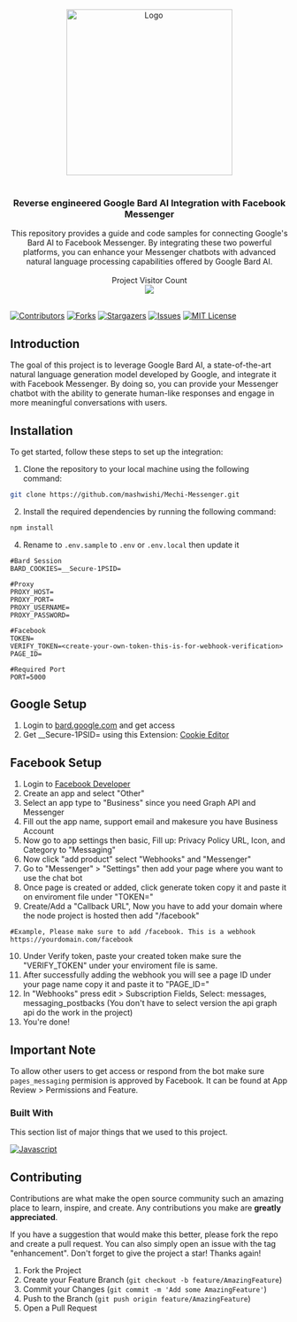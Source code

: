 <br />
<div align="center">
<br />
  <a href="https://github.com/mashwishi">
    <img src="https://i.imgur.com/ajKhoi4.png" alt="Logo" width="300">
  </a>
<br /><br />
  <h3 align="center">Reverse engineered Google Bard AI Integration with Facebook Messenger</h3>
  <p align="center">
This repository provides a guide and code samples for connecting Google's Bard AI to Facebook Messenger. By integrating these two powerful platforms, you can enhance your Messenger chatbots with advanced natural language processing capabilities offered by Google Bard AI.
   <br/><br/>
   Project Visitor Count<br>
   <img src="https://profile-counter.glitch.me/Google-Bard-AI-Integration-with-Facebook-Messenger/count.svg" />
   <br/><br/>
  </p>
</div>

[![Contributors][contributors-shield]][contributors-url]
[![Forks][forks-shield]][forks-url]
[![Stargazers][stars-shield]][stars-url]
[![Issues][issues-shield]][issues-url]
[![MIT License][license-shield]][license-url]

## Introduction
The goal of this project is to leverage Google Bard AI, a state-of-the-art natural language generation model developed by Google, and integrate it with Facebook Messenger. By doing so, you can provide your Messenger chatbot with the ability to generate human-like responses and engage in more meaningful conversations with users.

## Installation
To get started, follow these steps to set up the integration:

1. Clone the repository to your local machine using the following command:
```bash
git clone https://github.com/mashwishi/Mechi-Messenger.git 
```
2. Install the required dependencies by running the following command:
```bash
npm install
```
4. Rename to `.env.sample` to `.env` or `.env.local` then update it
```.env
#Bard Session
BARD_COOKIES=__Secure-1PSID=

#Proxy
PROXY_HOST=
PROXY_PORT=
PROXY_USERNAME=
PROXY_PASSWORD=

#Facebook
TOKEN=
VERIFY_TOKEN=<create-your-own-token-this-is-for-webhook-verification>
PAGE_ID=

#Required Port
PORT=5000
```

## Google Setup
1. Login to [bard.google.com](https://bard.google.com/) and get access
2. Get __Secure-1PSID= using this Extension: [Cookie Editor](https://cookie-editor.cgagnier.ca/)

## Facebook Setup
1. Login to [Facebook Developer](https://developers.facebook.com/apps/)
2. Create an app and select "Other"
3. Select an app type to "Business" since you need Graph API and Messenger
4. Fill out the app name, support email and makesure you have Business Account
5. Now go to app settings then basic, Fill up: Privacy Policy URL, Icon, and Category to "Messaging"
6. Now click "add product" select "Webhooks" and "Messenger"
7. Go to "Messenger" > "Settings" then add your page where you want to use the chat bot 
8. Once page is created or added, click generate token copy it and paste it on enviroment file under "TOKEN="
9. Create/Add a "Callback URL", Now you have to add your domain where the node project is hosted then add "/facebook"
```.env
#Example, Please make sure to add /facebook. This is a webhook
https://yourdomain.com/facebook
```
10. Under Verify token, paste your created token make sure the "VERIFY_TOKEN" under your enviroment file is same.
11. After successfully adding the webhook you will see a page ID under your page name copy it and paste it to "PAGE_ID="
12. In "Webhooks" press edit > Subscription Fields, Select: messages, messaging_postbacks (You don't have to select version the api graph api do the work in the project)
13. You're done!

## Important Note
To allow other users to get access or respond from the bot make sure `pages_messaging` permision is approved by Facebook. It can be found at App Review > Permissions and Feature.


### Built With

This section list of major things that we used to this project.

[![Javascript][javascript]][javascript-url]

## Contributing

Contributions are what make the open source community such an amazing place to learn, inspire, and create. Any contributions you make are **greatly appreciated**.

If you have a suggestion that would make this better, please fork the repo and create a pull request. You can also simply open an issue with the tag "enhancement".
Don't forget to give the project a star! Thanks again!

1. Fork the Project
2. Create your Feature Branch (`git checkout -b feature/AmazingFeature`)
3. Commit your Changes (`git commit -m 'Add some AmazingFeature'`)
4. Push to the Branch (`git push origin feature/AmazingFeature`)
5. Open a Pull Request

[contributors-shield]: https://img.shields.io/github/contributors/mashwishi/Mechi-Messenger.svg?style=for-the-badge
[contributors-url]: https://github.com/mashwishi/Mechi-Messenger/graphs/contributors
[forks-shield]: https://img.shields.io/github/forks/mashwishi/Mechi-Messenger.svg?style=for-the-badge
[forks-url]: https://github.com/mashwishi/Mechi-Messenger/network/members
[stars-shield]: https://img.shields.io/github/stars/mashwishi/Mechi-Messenger.svg?style=for-the-badge
[stars-url]: https://github.com/mashwishi/Mechi-Messenger/stargazers
[issues-shield]: https://img.shields.io/github/issues/mashwishi/Mechi-Messenger.svg?style=for-the-badge
[issues-url]: https://github.com/mashwishi/Mechi-Messenger/issues
[license-shield]: https://img.shields.io/github/license/mashwishi/Mechi-Messenger.svg?style=for-the-badge
[license-url]: https://github.com/mashwishi/Mechi-Messenger/blob/main/LICENSE

[javascript]: https://img.shields.io/badge/Javascript-EAD51C?style=for-the-badge&logo=Javascript&logoColor=01001F
[javascript-url]: https://youtu.be/dQw4w9WgXcQ
